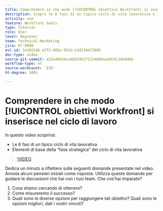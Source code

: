 ```yaml
---
title: Comprendere in che modo [!UICONTROL obiettivi Workfront] si inserisce nel ciclo di lavoro
description: Scopri le 6 fasi di un tipico ciclo di vita lavorativa e i principali elementi di base della rispettiva “fase strategica”.
activity: use
feature: Workfront Goals
type: Tutorial
role: User
level: Beginner
team: Technical Marketing
jira: KT-8890
exl-id: 2e1823d6-a7f2-485e-952d-e3d230473808
doc-type: video
source-git-commit: a25a49e59ca483246271214886ea4dc9c10e8d66
workflow-type: ht
source-wordcount: '133'
ht-degree: 100%

---
```


# Comprendere in che modo [!UICONTROL obiettivi Workfront] si inserisce nel ciclo di lavoro

In questo video scoprirai:

* Le 6 fasi di un tipico ciclo di vita lavorativa
* Elementi di base della “fase strategica” del ciclo di vita lavorativa

>[!VIDEO](https://video.tv.adobe.com/v/335184/?quality=12&learn=on)

<!--
Your turn graphic
-->

Dedica un minuto a riflettere sulle seguenti domande presentate nel video. Annota alcuni pensieri iniziali come risposta. Utilizza queste domande per guidare le discussioni che hai con i tuoi team. Che cos’hai imparato?

1. Cosa stiamo cercando di ottenere?
1. Come misureremo il successo?
1. Quali sono le diverse opzioni per raggiungere tali obiettivi? Quali sono le opzioni migliori, dati i nostri vincoli?
